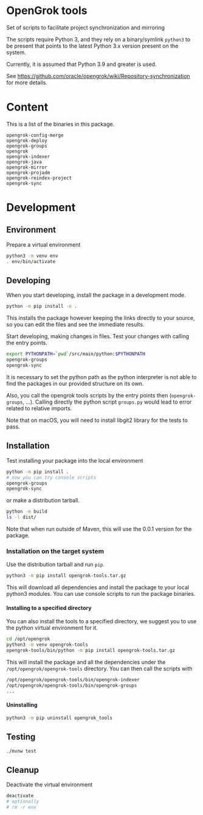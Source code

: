 
# OpenGrok tools

Set of scripts to facilitate project synchronization and mirroring

The scripts require Python 3, and they rely on a binary/symlink `python3` to be
present that points to the latest Python 3.x version present on the system.

Currently, it is assumed that Python 3.9 and greater is used.

See https://github.com/oracle/opengrok/wiki/Repository-synchronization for more details.

# Content

This is a list of the binaries in this package.

```text
opengrok-config-merge
opengrok-deploy
opengrok-groups
opengrok
opengrok-indexer
opengrok-java
opengrok-mirror
opengrok-projadm
opengrok-reindex-project
opengrok-sync
```

# Development

## Environment

Prepare a virtual environment

```bash
python3 -m venv env
. env/bin/activate
```

## Developing

When you start developing, install the package in a development mode.

```bash
python -m pip install -e .
```

This installs the package however keeping the links directly to your source,
so you can edit the files and see the immediate results.

Start developing, making changes in files. Test your changes with calling the entry points.

```bash
export PYTHONPATH=`pwd`/src/main/python:$PYTHONPATH
opengrok-groups
opengrok-sync
```

It is necessary to set the python path as the python interpreter is not able to find the packages
in our provided structure on its own.

Also, you call the opengrok tools scripts by the entry points then (`opengrok-groups`, ...).
Calling directly the python script `groups.py` would lead to error related to relative imports.

Note that on macOS, you will need to install libgit2 library for the tests
to pass.

## Installation

Test installing your package into the local environment

```bash
python -m pip install .
# now you can try console scripts
opengrok-groups
opengrok-sync
```

or make a distribution tarball.

```bash
python -m build
ls -l dist/
```

Note that when run outside of Maven, this will use the 0.0.1 version for the package. 

### Installation on the target system

Use the distribution tarball and run `pip`.

```bash
python3 -m pip install opengrok-tools.tar.gz
```

This will download all dependencies and install the package to your local python3 modules.
You can use console scripts to run the package binaries.

#### Installing to a specified directory

You can also install the tools to a specified directory, we suggest you to use the python virtual environment for it.

```bash
cd /opt/opengrok
python3 -m venv opengrok-tools
opengrok-tools/bin/python -m pip install opengrok-tools.tar.gz
```

This will install the package and all the dependencies under the `/opt/opengrok/opengrok-tools` directory.
You can then call the scripts with

```bash
/opt/opengrok/opengrok-tools/bin/opengrok-indexer
/opt/opengrok/opengrok-tools/bin/opengrok-groups
...
```

#### Uninstalling

```bash
python3 -m pip uninstall opengrok_tools
```

## Testing

```bash
./mvnw test
```

## Cleanup

Deactivate the virtual environment
```bash
deactivate
# optionally
# rm -r env
```
